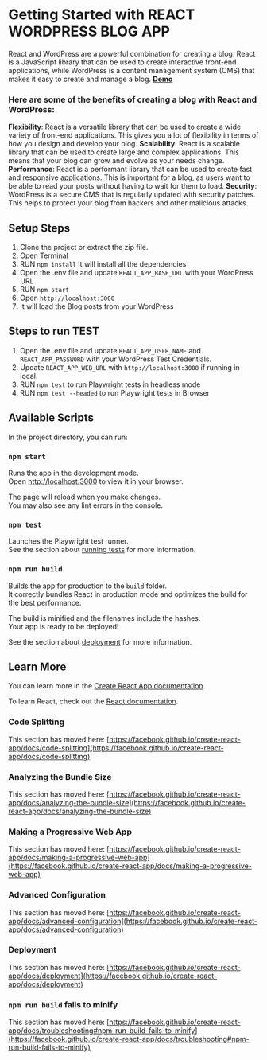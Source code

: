 # Getting Started with REACT WORDPRESS BLOG APP

React and WordPress are a powerful combination for creating a blog. React is a JavaScript library that can be used to create interactive front-end applications, while WordPress is a content management system (CMS) that makes it easy to create and manage a blog.
**[Demo](https://shahpranaf.github.io/react-blog)**
### Here are some of the benefits of creating a blog with React and WordPress:

**Flexibility**: React is a versatile library that can be used to create a wide variety of front-end applications. This gives you a lot of flexibility in terms of how you design and develop your blog.
**Scalability**: React is a scalable library that can be used to create large and complex applications. This means that your blog can grow and evolve as your needs change.
**Performance**: React is a performant library that can be used to create fast and responsive applications. This is important for a blog, as users want to be able to read your posts without having to wait for them to load.
**Security**: WordPress is a secure CMS that is regularly updated with security patches. This helps to protect your blog from hackers and other malicious attacks.

## Setup Steps
1. Clone the project or extract the zip file.
2. Open Terminal
3. RUN `npm install` It will install all the dependencies
4. Open the .env file and update `REACT_APP_BASE_URL` with your WordPress URL
5. RUN `npm start`
6. Open `http://localhost:3000`
7. It will load the Blog posts from your WordPress

## Steps to run TEST
1. Open the .env file and update `REACT_APP_USER_NAME` and `REACT_APP_PASSWORD` with your WordPress Test Credentials.
2. Update `REACT_APP_WEB_URL` with `http://localhost:3000` if running in local.
3. RUN `npm test` to run Playwright tests in headless mode
4. RUN `npm test --headed` to run Playwright tests in Browser

## Available Scripts

In the project directory, you can run:

### `npm start`

Runs the app in the development mode.\
Open [http://localhost:3000](http://localhost:3000) to view it in your browser.

The page will reload when you make changes.\
You may also see any lint errors in the console.

### `npm test`

Launches the Playwright test runner.\
See the section about [running tests](https://facebook.github.io/create-react-app/docs/running-tests) for more information.

### `npm run build`
Builds the app for production to the `build` folder.\
It correctly bundles React in production mode and optimizes the build for the best performance.

The build is minified and the filenames include the hashes.\
Your app is ready to be deployed!

See the section about [deployment](https://facebook.github.io/create-react-app/docs/deployment) for more information.

## Learn More

You can learn more in the [Create React App documentation](https://facebook.github.io/create-react-app/docs/getting-started).

To learn React, check out the [React documentation](https://reactjs.org/).

### Code Splitting

This section has moved here: [https://facebook.github.io/create-react-app/docs/code-splitting](https://facebook.github.io/create-react-app/docs/code-splitting)

### Analyzing the Bundle Size

This section has moved here: [https://facebook.github.io/create-react-app/docs/analyzing-the-bundle-size](https://facebook.github.io/create-react-app/docs/analyzing-the-bundle-size)

### Making a Progressive Web App

This section has moved here: [https://facebook.github.io/create-react-app/docs/making-a-progressive-web-app](https://facebook.github.io/create-react-app/docs/making-a-progressive-web-app)

### Advanced Configuration

This section has moved here: [https://facebook.github.io/create-react-app/docs/advanced-configuration](https://facebook.github.io/create-react-app/docs/advanced-configuration)

### Deployment

This section has moved here: [https://facebook.github.io/create-react-app/docs/deployment](https://facebook.github.io/create-react-app/docs/deployment)

### `npm run build` fails to minify

This section has moved here: [https://facebook.github.io/create-react-app/docs/troubleshooting#npm-run-build-fails-to-minify](https://facebook.github.io/create-react-app/docs/troubleshooting#npm-run-build-fails-to-minify)

